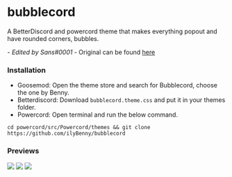# bubblecord
A BetterDiscord and powercord theme that makes everything popout and have rounded corners, bubbles.

\- _Edited by Sans#0001_ -
Original can be found [here](https://github.com/bentettmar/bubblecord)

### Installation
- Goosemod: Open the theme store and search for Bubblecord, choose the one by Benny.
- Betterdiscord: Download `bubblecord.theme.css` and put it in your themes folder.
- Powercord: Open terminal and run the below command.
```
cd powercord/src/Powercord/themes && git clone https://github.com/ilyBenny/bubblecord
```  

### Previews
![](https://cdn.discordapp.com/attachments/875027647858618432/875028569544339456/unknown.png)
![](https://cdn.discordapp.com/attachments/875027647858618432/875028594320097349/unknown.png)
![](https://cdn.discordapp.com/attachments/875027647858618432/875028605296603166/unknown.png)
